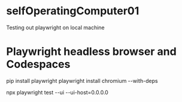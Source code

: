 # selfOperatingComputer01
Testing out playwright on local machine
# Playwright headless browser and Codespaces

pip install playwright
playwright install chromium --with-deps

npx playwright test --ui --ui-host=0.0.0.0